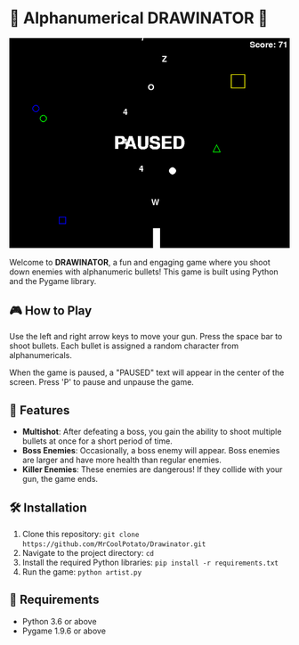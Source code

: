 # 🚀 Alphanumerical DRAWINATOR 🚀

![Gameplay](gameplay.png)

Welcome to **DRAWINATOR**, a fun and engaging game where you shoot down enemies with alphanumeric bullets! This game is built using Python and the Pygame library.

## 🎮 How to Play

Use the left and right arrow keys to move your gun. Press the space bar to shoot bullets. Each bullet is assigned a random character from alphanumericals.

When the game is paused, a "PAUSED" text will appear in the center of the screen. Press 'P' to pause and unpause the game.

## 🚀 Features

- **Multishot**: After defeating a boss, you gain the ability to shoot multiple bullets at once for a short period of time.
- **Boss Enemies**: Occasionally, a boss enemy will appear. Boss enemies are larger and have more health than regular enemies.
- **Killer Enemies**: These enemies are dangerous! If they collide with your gun, the game ends.

## 🛠️ Installation

1. Clone this repository: `git clone https://github.com/MrCoolPotato/Drawinator.git`
2. Navigate to the project directory: `cd`
3. Install the required Python libraries: `pip install -r requirements.txt`
4. Run the game: `python artist.py`

## 📝 Requirements

- Python 3.6 or above
- Pygame 1.9.6 or above
